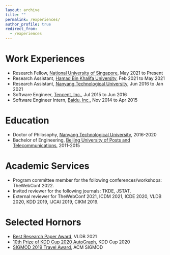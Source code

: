 ```yaml
---
layout: archive
title: ""
permalink: /experiences/
author_profile: true
redirect_from:
  - /experiences
---
```


Work Experiences
======
- Research Fellow, [National University of Singapore](https://www.nus.edu.sg), May 2021 to Present
- Research Assistant, [Hamad Bin Khalifa University](https://www.hbku.edu.qa), Feb 2021 to May 2021
- Research Assistant, [Nanyang Technological University](https://www.ntu.edu.sg), Jun 2016 to Jan 2021
- Software Engineer, [Tencent, Inc.](https://www.tencent.com), Jul 2015 to Jun 2016
- Software Engineer Intern, [Baidu, Inc.](https://ir.baidu.com), Nov 2014 to Apr 2015

Education
======
- Doctor of Philosophy, [Nanyang Technological University](https://www.ntu.edu.sg), 2016-2020
- Bachelor of Engineering, [Beijing University of Posts and Telecommunications](https://english.bupt.edu.cn), 2011-2015

Academic Services
======
- Program committee member for the following conferences/workshops: TheWebConf 2022.
- Invited reviewer for the following journals: TKDE, JSTAT.
- External reviewer for TheWebConf 2021, ICDM 2021, ICDE 2020, VLDB 2020, KDD 2019, IJCAI 2019, CIKM 2019.


Selected Hornors
======
- [Best Research Paper Award](https://vldb.org/2021/?conference-awards), VLDB 2021
- [10th Prize of KDD Cup 2020 AutoGraph](https://www.4paradigm.com/competition/kddcup2020), KDD Cup 2020
- [SIGMOD 2019 Travel Award](https://sigmod2019.org/grants), ACM SIGMOD


<!-- Curriculum Vitae
======
<iframe src="https://renchi.ac.cn/files/CV.pdf" width="100%" height="500" frameborder="no" border="0" marginwidth="0" marginheight="0"></iframe> -->


